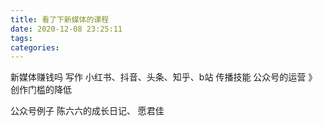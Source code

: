 ```yaml
---
title: 看了下新媒体的课程
date: 2020-12-08 23:25:11
tags:
categories:
---
```



新媒体赚钱吗
写作
小红书、抖音、头条、知乎、b站
传播技能
公众号的运营 》  创作门槛的降低

公众号例子 陈六六的成长日记、 愿君佳
